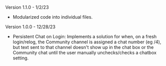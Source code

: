 Version 1.1.0 - 1/2/23
- Modularized code into individual files.

Version 1.0.0 - 12/28/23
- Persistent Chat on Login: Implements a solution for when, on a fresh login/relog, the Community channel is assigned a chat number (eg /4), but text sent to that channel doesn't show up in the chat box or the Community chat until the user manually unchecks/checks a chatbox setting.